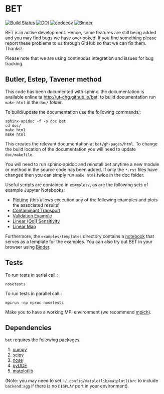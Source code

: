 BET
===
[![Build Status](https://travis-ci.org/UT-CHG/BET.svg?branch=master)](https://travis-ci.org/UT-CHG/BET) [![DOI](https://zenodo.org/badge/18813599.svg)](https://zenodo.org/badge/latestdoi/18813599) [![codecov](https://codecov.io/gh/UT-CHG/BET/branch/master/graph/badge.svg)](https://codecov.io/gh/UT-CHG/BET) [![Binder](https://mybinder.org/badge_logo.svg)](https://mybinder.org/v2/gh/UT-CHG/BET/master)


BET is in active development. Hence, some features are still being added and you may find bugs we have overlooked. If you find something please report these problems to us through GitHub so that we can fix them. Thanks! 

Please note that we are using continuous integration and issues for bug tracking.

## Butler, Estep, Tavener method

This code has been documented with sphinx. the documentation is available online ta http://ut-chg.github.io/bet. to build documentation run 
``make html`` in the ``doc/`` folder.

To build/update the documentation use the following commands::

    sphinx-apidoc -f -o doc bet
    cd doc/
    make html
    make html

This creates the relevant documentation at ``bet/gh-pages/html``. 
To change the build location of the documentation you will need to update ``doc/makefile``.

You will need to run sphinx-apidoc and reinstall bet anytime a new module or method in the source code has been added. 
If only the `*.rst` files have changed then you can simply run ``make html`` twice in the doc folder.

Useful scripts are contained in ``examples/``, as are the following sets of example Jupyter Notebooks:

- [Plotting](./examples/plotting/Plotting_Examples.ipynb)
    (this allows execution any of the following examples and plots the associated results)
- [Contaminant Transport](./examples/contaminantTransport/contaminant.ipynb)
- [Validation Example](./examples/validationExample/linearMap.ipynb)
- [Linear (QoI) Sensitivity](./examples/sensitivity/linear_sensitivity.ipynb)
- [Linear Map](./examples/linearMap/linearMapUniformSampling.ipynb)

Furthermore, the `examples/templates` directory contains a [notebook](./examples/templates/Example_Notebook_Template.ipynb) that serves as a template for the examples.
You can also try out BET in your browser using [Binder](https://mybinder.org/v2/gh/UT-CHG/BET/master).

Tests
-----

To run tests in serial call::

    nosetests

To run tests in parallel call::

    mpirun -np nproc nosetests

Make you to have a working MPI environment (we recommend [mpich](http://www.mpich.org/downloads/)).


Dependencies
------------

`bet` requires the following packages:

1. [numpy](http://www.numpy.org/)
2. [scipy](http://www.scipy.org/)
3. [nose](https://nose.readthedocs.org/en/latest/)
4. [pyDOE](https://pythonhosted.org/pyDOE/)
5. [matplotlib](http://matplotlib.org/)

(Note: you may need to set `~/.config/matplotlib/matplotlibrc` to include `backend:agg` if there is no `DISPLAY` port in your environment). 
